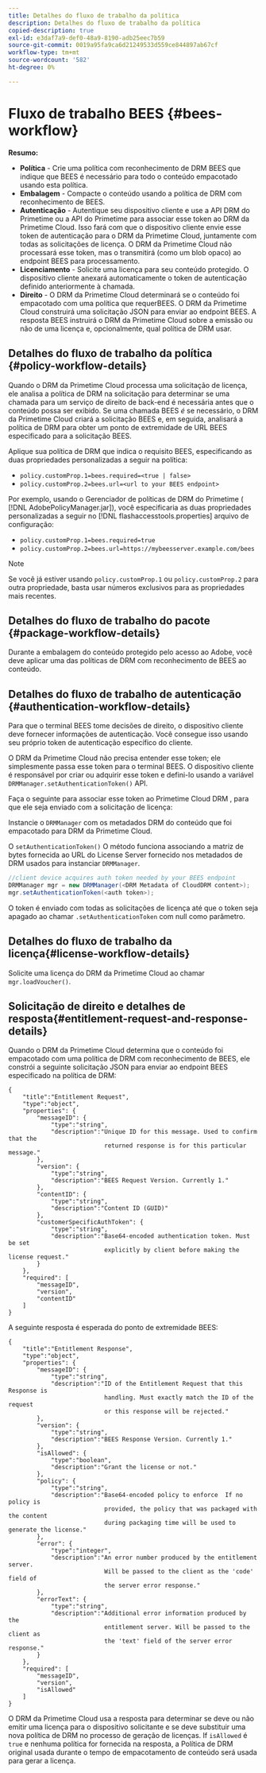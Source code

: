 ```yaml
---
title: Detalhes do fluxo de trabalho da política
description: Detalhes do fluxo de trabalho da política
copied-description: true
exl-id: e3daf7a9-def0-48a9-8190-adb25eec7b59
source-git-commit: 0019a95fa9ca6d21249533d559ce844897ab67cf
workflow-type: tm+mt
source-wordcount: '582'
ht-degree: 0%

---
```


# Fluxo de trabalho BEES {#bees-workflow}

**Resumo:**

* **Política** - Crie uma política com reconhecimento de DRM BEES que indique que BEES é necessário para todo o conteúdo empacotado usando esta política.
* **Embalagem** - Compacte o conteúdo usando a política de DRM com reconhecimento de BEES.
* **Autenticação** - Autentique seu dispositivo cliente e use a API DRM do Primetime ou a API do Primetime para associar esse token ao DRM da Primetime Cloud. Isso fará com que o dispositivo cliente envie esse token de autenticação para o DRM da Primetime Cloud, juntamente com todas as solicitações de licença. O DRM da Primetime Cloud não processará esse token, mas o transmitirá (como um blob opaco) ao endpoint BEES para processamento.
* **Licenciamento** - Solicite uma licença para seu conteúdo protegido. O dispositivo cliente anexará automaticamente o token de autenticação definido anteriormente à chamada.
* **Direito** - O DRM da Primetime Cloud determinará se o conteúdo foi empacotado com uma política que requerBEES. O DRM da Primetime Cloud construirá uma solicitação JSON para enviar ao endpoint BEES. A resposta BEES instruirá o DRM da Primetime Cloud sobre a emissão ou não de uma licença e, opcionalmente, qual política de DRM usar.

## Detalhes do fluxo de trabalho da política {#policy-workflow-details}

Quando o DRM da Primetime Cloud processa uma solicitação de licença, ele analisa a política de DRM na solicitação para determinar se uma chamada para um serviço de direito de back-end é necessária antes que o conteúdo possa ser exibido. Se uma chamada BEES *é* se necessário, o DRM da Primetime Cloud criará a solicitação BEES e, em seguida, analisará a política de DRM para obter um ponto de extremidade de URL BEES especificado para a solicitação BEES.

Aplique sua política de DRM que indica o requisito BEES, especificando as duas propriedades personalizadas a seguir na política:

* `policy.customProp.1=bees.required=<true | false>`
* `policy.customProp.2=bees.url=<url to your BEES endpoint>`

<!--<a id="example_F617FC49A4824C0CB234C92E57D876D3"></a>-->

Por exemplo, usando o Gerenciador de políticas de DRM do Primetime ( [!DNL AdobePolicyManager.jar]), você especificaria as duas propriedades personalizadas a seguir no [!DNL flashaccesstools.properties] arquivo de configuração:

* `policy.customProp.1=bees.required=true`
* `policy.customProp.2=bees.url=https://mybeesserver.example.com/bees`

>[!NOTE]
>
>Se você já estiver usando `policy.customProp.1` ou `policy.customProp.2` para outra propriedade, basta usar números exclusivos para as propriedades mais recentes.

## Detalhes do fluxo de trabalho do pacote {#package-workflow-details}

Durante a embalagem do conteúdo protegido pelo acesso ao Adobe, você deve aplicar uma das políticas de DRM com reconhecimento de BEES ao conteúdo.

## Detalhes do fluxo de trabalho de autenticação {#authentication-workflow-details}

Para que o terminal BEES tome decisões de direito, o dispositivo cliente deve fornecer informações de autenticação. Você consegue isso usando seu próprio token de autenticação específico do cliente.

O DRM da Primetime Cloud não precisa entender esse token; ele simplesmente passa esse token para o terminal BEES. O dispositivo cliente é responsável por criar ou adquirir esse token e defini-lo usando a variável `DRMManager.setAuthenticationToken()` API.

Faça o seguinte para associar esse token ao Primetime Cloud DRM , para que ele seja enviado com a solicitação de licença:

Instancie o `DRMManager` com os metadados DRM do conteúdo que foi empacotado para DRM da Primetime Cloud.

O `setAuthenticationToken()` O método funciona associando a matriz de bytes fornecida ao URL do License Server fornecido nos metadados de DRM usados para instanciar `DRMManager`.

```java
//client device acquires auth token needed by your BEES endpoint  
DRMManager mgr = new DRMManager(<DRM Metadata of CloudDRM content>);  
mgr.setAuthenticationToken(<auth token>);
```

O token é enviado com todas as solicitações de licença até que o token seja apagado ao chamar `.setAuthenticationToken` com null como parâmetro.

## Detalhes do fluxo de trabalho da licença{#license-workflow-details}

Solicite uma licença do DRM da Primetime Cloud ao chamar `mgr.loadVoucher()`.

## Solicitação de direito e detalhes de resposta{#entitlement-request-and-response-details}

Quando o DRM da Primetime Cloud determina que o conteúdo foi empacotado com uma política de DRM com reconhecimento de BEES, ele constrói a seguinte solicitação JSON para enviar ao endpoint BEES especificado na política de DRM:

```
{
    "title":"Entitlement Request",
    "type":"object",
    "properties": {
        "messageID": {
            "type":"string",
            "description":"Unique ID for this message. Used to confirm that the
                           returned response is for this particular message."
        },
        "version": {
            "type":"string",
            "description":"BEES Request Version. Currently 1."
        },
        "contentID": {
            "type":"string",
            "description":"Content ID (GUID)"
        },
        "customerSpecificAuthToken": {
            "type":"string",
            "description":"Base64-encoded authentication token. Must be set
                           explicitly by client before making the license request."
        }
    },
    "required": [
        "messageID",
        "version",
        "contentID"
    ]
}
```

A seguinte resposta é esperada do ponto de extremidade BEES:

```
{
    "title":"Entitlement Response",
    "type":"object",
    "properties": {
        "messageID": {
            "type":"string",
            "description":"ID of the Entitlement Request that this Response is
                           handling. Must exactly match the ID of the request
                           or this response will be rejected."
        },
        "version": {
            "type":"string",
            "description":"BEES Response Version. Currently 1."
        },
        "isAllowed": {
            "type":"boolean",
            "description":"Grant the license or not."
        },
        "policy": {
            "type":"string",
            "description":"Base64-encoded policy to enforce  If no policy is
                           provided, the policy that was packaged with the content
                           during packaging time will be used to generate the license."
        },
        "error": {
            "type":"integer",
            "description":"An error number produced by the entitlement server.
                           Will be passed to the client as the 'code' field of
                           the server error response."
        },
        "errorText": {
            "type":"string",
            "description":"Additional error information produced by the
                           entitlement server. Will be passed to the client as
                           the 'text' field of the server error response."
        }
    },
    "required": [
        "messageID",
        "version",
        "isAllowed"
    ]
}
```

O DRM da Primetime Cloud usa a resposta para determinar se deve ou não emitir uma licença para o dispositivo solicitante e se deve substituir uma nova política de DRM no processo de geração de licenças. If `isAllowed` é `true` e nenhuma política for fornecida na resposta, a Política de DRM original usada durante o tempo de empacotamento de conteúdo será usada para gerar a licença.

